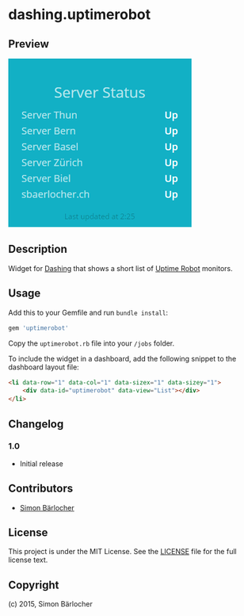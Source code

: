 # dashing.uptimerobot

## Preview
![](https://raw.githubusercontent.com/sbaerlocher/dashing.uptimerobot/master/uptimerobot.png)

## Description

Widget for [Dashing](http://dashing.io/) that shows a short list of [Uptime Robot](http://uptimerobot.com/) monitors.

## Usage

Add this to your Gemfile and run `bundle install`:
```bash
gem 'uptimerobot'
```

Copy the `uptimerobot.rb` file into your `/jobs` folder.

To include the widget in a dashboard, add the following snippet to the dashboard layout file:

```html
<li data-row="1" data-col="1" data-sizex="1" data-sizey="1">
    <div data-id="uptimerobot" data-view="List"></div>
</li>
```

## Changelog

### 1.0

* Initial release
 
## Contributors

* [Simon Bärlocher](https://sbaerlocher.ch)
 
## License

This project is under the MIT License. See the [LICENSE](https://sbaerlo.ch/licence) file for the full license text.

## Copyright

(c) 2015, Simon Bärlocher